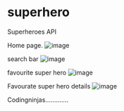 # superhero
Superheroes API

Home page.
![image](https://user-images.githubusercontent.com/58915771/217642536-b919dfd0-396d-4dcc-ac13-e0e2220b7b0b.png)


search bar
![image](https://user-images.githubusercontent.com/58915771/217642827-e5a80b7c-44d8-40d0-96c4-d21a65a391d1.png)



favourite super hero
![image](https://user-images.githubusercontent.com/58915771/217642999-e8e4e82a-e980-43e2-8acf-e51f4e7e9cef.png)


Favourate super hero details
![image](https://user-images.githubusercontent.com/58915771/217643152-843dee0c-925f-4310-a9df-12c055c02483.png)


Codingninjas.............
